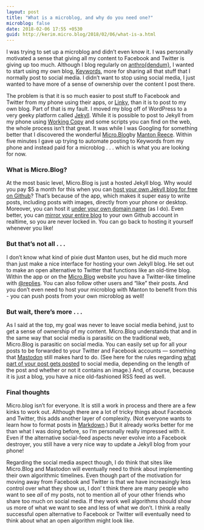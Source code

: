 ```yaml
---
layout: post
title: "What is a microblog, and why do you need one?"
microblog: false
date: 2018-02-06 17:55 +0530
guid: http://kerim.micro.blog/2018/02/06/what-is-a.html
---
```

I was trying to set up a microblog and didn’t even know it. I was personally motivated a sense that giving all my content to Facebook and Twitter is giving up too much. Although I blog regularly on [anthro{dendum}](https://anthrodendum.org), I wanted to start using my own blog, [Keywords](https://keywords.oxus.net), more for sharing all that stuff that I normally post to social media. I didn’t want to stop using social media, I just wanted to have more of a sense of ownership over the content I post there. 

The problem is that it is so much easier to post stuff to Facebook and Twitter from my phone using their apps, or [Linky](https://pragmaticcode.com/linky/),  than it is to post to my own blog. Part of that is my fault. I moved my blog off of WordPress to a very geeky platform called [Jekyll](https://jekyllrb.com). While it is possible to post to Jekyll from my phone using [Working Copy](https://workingcopyapp.com) and some scripts you can find on the web, the whole process isn’t that great. It was while I was Googling for something better that I discovered the wonderful [Micro.Blog](https://micro.blog)by [Manton Reece](https://manton.org). Within five minutes I gave up trying to automate posting to Keywords from my phone and instead paid for a microblog . . . which is what you are looking for now. 

### What is Micro.Blog? 
At the most basic level, Micro.Blog is just a hosted Jekyll blog. Why would you pay $5 a month for this when you can [host your own Jekyll blog for free on Github](https://help.github.com/articles/using-jekyll-as-a-static-site-generator-with-github-pages/)? That’s because of the app, which makes it super easy to write posts, including posts with images, directly from your phone or desktop. Moreover, you can host it [under your own domain name](http://help.micro.blog/2015/custom-domains/) (as I do). Even better, you can [mirror your entire blog](http://help.micro.blog/2016/mirroring-to-github/) to your own Github account in realtime, so you are never locked in. You can go back to hosting it yourself whenever you like!

### But that’s not all . . .
I don’t know what kind of pixie dust Manton uses, but he did much more than just make a nice interface for hosting your own Jekyll blog. He set out to make an open alternative to Twitter that functions like an old-time blog. Within the app or on the [Micro.Blog](https://micro.blog) website you have a Twitter-like timeline with [@replies](https://micro.blog/replies). You can also follow other users and “like” their posts. And you don’t even need to host your microblog with Manton to benefit from this - you can push posts from your own microblog as well!

### But wait, there’s more . . . 
As I said at the top, my goal was never to leave social media behind, just to get a sense of ownership of my content. Micro.Blog understands that and in the same way that social media is parasitic on the traditional web, Micro.Blog is parasitic on social media. You can easily set up for all your posts to be forwarded to your Twitter and Facebook accounts — something that [Mastodon](https://joinmastodon.org) still makes hard to do. (See here for the rules regarding [what part of your post gets posted](http://help.micro.blog/2018/timeline-rules/) to social media, depending on the length of the post and whether or not it contains an image.) And, of course, because it is just a blog, you have a nice old-fashioned RSS feed as well. 

### Final thoughts
Micro.blog isn’t for everyone. It is still a work in process and there are a few kinks to work out. Although there are a lot of tricky things about Facebook and Twitter, this adds another layer of complexity. (Not everyone wants to learn how to format posts in [Markdown](http://help.micro.blog/2017/markdown/).) But it already works better for me than what I was doing before, so I’m personally really impressed with it. Even if the alternative social-feed aspects never evolve into a Facebook destroyer, you still have a very nice way to update a Jekyll blog from your phone!

Regarding the social media aspect though, I do think that sites like Micro.Blog and Mastodon will eventually need to think about implementing their own algorithmic timelines. Even though part of the motivation for moving away from Facebook and Twitter is that we have increasingly less control over what they show us, I don’ t think there are many people who want to see *all* of my posts, not to mention all of your other friends who share too much on social media. If they work well algorithms should show us more of what we want to see and less of what we don’t. I think a really successful open alternative to Facebook or Twitter will eventually need to think about what an open algorithm might look like. 
